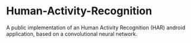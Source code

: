 # Human-Activity-Recognition
A public implementation of an Human Activity Recognition (HAR) android application, based on a convolutional neural network.
